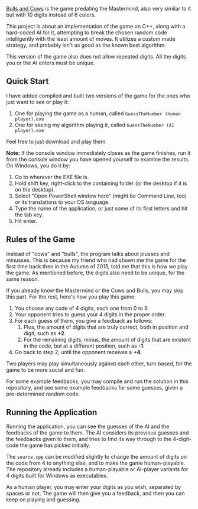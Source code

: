 [Bulls and Cows](https://en.wikipedia.org/wiki/Bulls_and_Cows) is the game predating the Mastermind,
also very similar to it but with 10 digits instead of 6 colors.

This project is about an implementation of the game on C++, along with a hard-coded AI for it,
attempting to break the chosen random code intelligently with the least amount of moves.
It utilizes a custom made strategy, and probably isn't as good as the known best algorithm.

This version of the game also does not allow repeated digits. All the digits you or the AI enters
must be unique.

## Quick Start

I have added compiled and built two versions of the game for the ones who just want to see or play it:

1) One for playing the game as a human, called `GuessTheNumber (human player).exe`
2) One for seeing my algorithm playing it, called `GuessTheNumber (AI player).exe`

Feel free to just download and play them.

**Note:** If the console window immediately closes as the game finishes, run it from
the console window you have opened yourself to examine the results. On Windows, you do it by:

1) Go to wherever the EXE file is.
2) Hold shift key, right-click to the containing folder (or the desktop if it is on the desktop).
3) Select "Open PowerShell window here" (might be Command Line, too) or its translations to your OS language.
4) Type the name of the application, or just some of its first letters and hit the tab key.
5) Hit enter.

## Rules of the Game

Instead of "cows" and "bulls", the program talks about plusses and minusses.
This is because my friend who had shown me the game for the first time back then in
the Autumn of 2015, told me that this is how we play the game.
As mentioned before, the digits also need to be unique, for the same reason.

If you already know the Mastermind or the Cows and Bulls, you may skip this part.
For the rest, here's how you play this game:

1) You choose any code of 4 digits, each one from 0 to 9.
2) Your opponent tries to guess your 4 digits in the proper order.
3) For each guess of them, you give a feedback as follows:
    1) Plus, the amount of digits that are truly correct, both in position and digit, such as **+2**.
    2) For the remaining digits, minus, the amount of digits that are existent in the code, but at a different position, such as **-1**.
4) Go back to step 2, until the opponent receives a **+4**.

Two players may play simultaneously against each other, turn based, for the game to be more social and fun.

For some example feedbacks, you may compile and run the solution in this repository,
and see some example feedbacks for some guesses, given a pre-determined random code.

## Running the Application

Running the application, you can see the guesses of the AI and the feedbacks of the game to them.
The AI considers its previous guesses and the feedbacks given to them, and tries to find its way
through to the 4-digit-code the game has picked initially.

The `source.cpp` can be modified slightly to change the amount of digits on the code from 4 to anything
else, and to make the game human-playable. The repository already includes a human-playable or
AI-player variants for 4 digits built for Windows as executables.

As a human player, you may enter your digits as you wish, separated by spaces or not.
The game will then give you a feedback, and then you can keep on playing and guessing.

